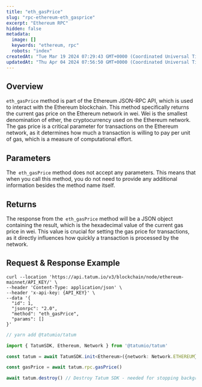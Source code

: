 ```yaml
---
title: "eth_gasPrice"
slug: "rpc-ethereum-eth_gasprice"
excerpt: "Ethereum RPC"
hidden: false
metadata: 
  image: []
  keywords: "ethereum, rpc"
  robots: "index"
createdAt: "Tue Mar 19 2024 07:29:43 GMT+0000 (Coordinated Universal Time)"
updatedAt: "Thu Apr 04 2024 07:56:50 GMT+0000 (Coordinated Universal Time)"
---
```

## Overview

`eth_gasPrice` method is part of the Ethereum JSON-RPC API, which is used to interact with the Ethereum blockchain. This method specifically returns the current gas price on the Ethereum network in wei. Wei is the smallest denomination of ether, the cryptocurrency used on the Ethereum network. The gas price is a critical parameter for transactions on the Ethereum network, as it determines how much a transaction is willing to pay per unit of gas, which is a measure of computational effort.

## Parameters

The` eth_gasPrice` method does not accept any parameters. This means that when you call this method, you do not need to provide any additional information besides the method name itself.

## Returns

The response from the` eth_gasPrice` method will be a JSON object containing the result, which is the hexadecimal value of the current gas price in wei. This value is crucial for setting the gas price for transactions, as it directly influences how quickly a transaction is processed by the network.

## Request & Response Example

```curl cURL
curl --location 'https://api.tatum.io/v3/blockchain/node/ethereum-mainnet/API_KEY/' \
--header 'Content-Type: application/json' \
--header 'x-api-key: {API_KEY}' \
--data '{
  "id": 1,
  "jsonrpc": "2.0",
  "method": "eth_gasPrice",
  "params": []
}'

```
```typescript JS SDK
// yarn add @tatumio/tatum

import { TatumSDK, Ethereum, Network } from '@tatumio/tatum'

const tatum = await TatumSDK.init<Ethereum>({network: Network.ETHEREUM})

const gasPrice = await tatum.rpc.gasPrice()

await tatum.destroy() // Destroy Tatum SDK - needed for stopping background jobs
```
